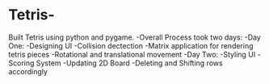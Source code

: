# Tetris-
Built Tetris using python and pygame. 
-Overall Process took two days:
  -Day One: 
    -Designing UI
    -Collision dectection
    -Matrix application for rendering tetris pieces
    -Rotational and translational movement 
  -Day Two:
    -Styling UI
    -Scoring System
    -Updating 2D Board
      -Deleting and Shifting rows accordingly
